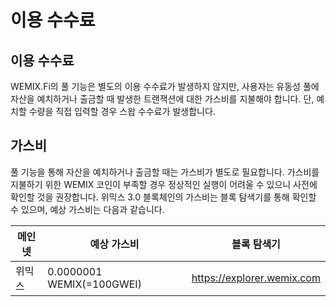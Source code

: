 # 이용 수수료

## 이용 수수료

WEMIX.Fi의 풀 기능은 별도의 이용 수수료가 발생하지 않지만, 사용자는 유동성 풀에 자산을 예치하거나 출금할 때 발생한 트랜잭션에 대한 가스비를 지불해야 합니다. 단, 예치할 수량을 직접 입력할 경우 스왑 수수료가 발생합니다.

## 가스비

풀 기능을 통해 자산을 예치하거나 출금할 때는 가스비가 별도로 필요합니다. 가스비를 지불하기 위한 WEMIX 코인이 부족할 경우 정상적인 실행이 어려울 수 있으니 사전에 확인할 것을 권장합니다. 위믹스 3.0 블록체인의 가스비는 블록 탐색기를 통해 확인할 수 있으며, 예상 가스비는 다음과 같습니다.

| 메인넷 | 예상 가스비                    | 블록 탐색기                     |
| --- | ------------------------- | -------------------------- |
| 위믹스 | 0.0000001 WEMIX(=100GWEI) | https://explorer.wemix.com |

